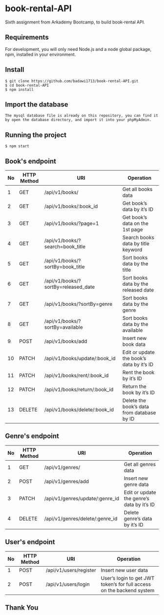 # book-rental-API

Sixth assignment from Arkademy Bootcamp, to build book-rental API.

## Requirements

For development, you will only need Node.js and a node global package, npm, installed in your environment.

## Install

    $ git clone https://github.com/badawi1713/book-rental-API.git
    $ cd book-rental-API
    $ npm install
    
## Import the database

    The mysql database file is already on this repository, you can find it by open the database directory, and import it into your phpMyAdmin.

## Running the project

    $ npm start

## Book's endpoint

| No  | HTTP Method | URI                                 | Operation                                  |
| --- | ----------- | ----------------------------------- | ------------------------------------------ |
| 1   | GET         | /api/v1/books/                      | Get all books data                         |
| 2   | GET         | /api/v1/books/:book_id              | Get book’s data by it’s ID                 |
| 3   | GET         | /api/v1/books/?page=1               | Get book’s data on the 1st page            |
| 4   | GET         | /api/v1/books/?search=book_title    | Search books data by title keyword         |
| 5   | GET         | /api/v1/books/?sortBy=book_title    | Sort books data by the title               |
| 6   | GET         | /api/v1/books/?sortBy=released_date | Sort books data by the released date       |
| 7   | GET         | /api/v1/books/?sortBy=genre         | Sort books data by the genre               |
| 8   | GET         | /api/v1/books/?sortBy=available     | Sort books data by the available           |
| 9   | POST        | /api/v1/books/add                   | Insert new book data                       |
| 10  | PATCH       | /api/v1/books/update/:book_id       | Edit or update the book’s data by it’s ID  |
| 11  | PATCH       | /api/v1/books/rent/:book_id         | Rent the book by it’s ID                   |
| 12  | PATCH       | /api/v1/books/return/:book_id       | Return the book by it’s ID                 |
| 13  | DELETE      | /api/v1/books/delete/:book_id       | Delete the book’s data from database by ID |

## Genre's endpoint

| No  | HTTP Method | URI                             | Operation                                  |
| --- | ----------- | ------------------------------- | ------------------------------------------ |
| 1   | GET         | /api/v1/genres/                 | Get all genres data                        |
| 2   | POST        | /api/v1/genres/add              | Insert new genre data                      |
| 3   | PATCH       | /api/v1/genres/update/:genre_id | Edit or update the genre’s data by it’s ID |
| 4   | DELETE      | /api/v1/genres/delete/:genre_id | Delete genre’s data by it’s ID             |

## User's endpoint

| No  | HTTP Method | URI                    | Operation                                                             |
| --- | ----------- | ---------------------- | --------------------------------------------------------------------- |
| 1   | POST        | /api/v1/users/register | Insert new user data                                                  |
| 2   | POST        | /api/v1/users/login    | User’s login to get JWT token’s for full access on the backend system |

## Thank You
